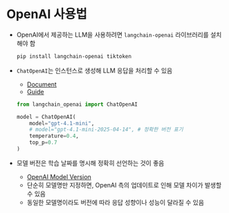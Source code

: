 # OpenAI 사용법

- OpenAI에서 제공하는 LLM을 사용하려면 `langchain-openai` 라이브러리를 설치해야 함

    ```bash
    pip install langchain-openai tiktoken
    ```

- `ChatOpenAI`는 인스턴스로 생성해 LLM 응답을 처리할 수 있음
    - [Document](https://python.langchain.com/api_reference/openai/chat_models/langchain_openai.chat_models.base.ChatOpenAI.html)
    - [Guide](https://python.langchain.com/docs/integrations/chat/openai/)

    ```python
    from langchain_openai import ChatOpenAI

    model = ChatOpenAI(
        model="gpt-4.1-mini",
        # model="gpt-4.1-mini-2025-04-14", # 정확한 버전 표기
        temperature=0.4,
        top_p=0.7
    )
    ```

- 모델 버전은 학습 날짜를 명시해 정확히 선언하는 것이 좋음
    - [OpenAI Model Version](https://platform.openai.com/docs/pricing)
    - 단순히 모델명만 지정하면, OpenAI 측의 업데이트로 인해 모델 차이가 발생할 수 있음
    - 동일한 모델명이라도 버전에 따라 응답 성향이나 성능이 달라질 수 있음

